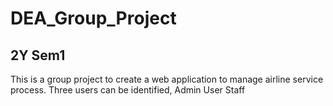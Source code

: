 # DEA_Group_Project
## 2Y Sem1
This is a group project to create a web application to manage airline service process.
Three users can be identified,
Admin
User
Staff
